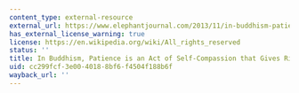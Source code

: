 ```yaml
---
content_type: external-resource
external_url: https://www.elephantjournal.com/2013/11/in-buddhism-patience-is-an-act-of-self-compassion-that-gives-rise-to-equanimity-toni-bernhard/
has_external_license_warning: true
license: https://en.wikipedia.org/wiki/All_rights_reserved
status: ''
title: In Buddhism, Patience is an Act of Self-Compassion that Gives Rise to Equanimity
uid: cc299fcf-3e00-4018-8bf6-f4504f188b6f
wayback_url: ''
---
```

